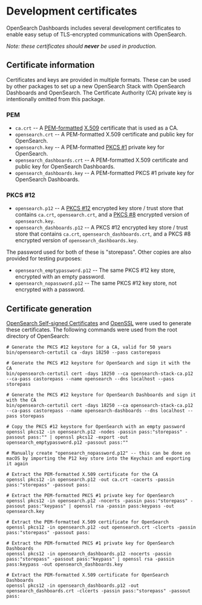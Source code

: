 # Development certificates

OpenSearch Dashboards includes several development certificates to enable easy setup of TLS-encrypted communications with OpenSearch.

_Note: these certificates should **never** be used in production._

## Certificate information

Certificates and keys are provided in multiple formats. These can be used by other packages to set up a new OpenSearch Stack with OpenSearch Dashboards and OpenSearch. The Certificate Authority (CA) private key is intentionally omitted from this package.

### PEM 

* `ca.crt` -- A [PEM-formatted](https://tools.ietf.org/html/rfc1421) [X.509](https://tools.ietf.org/html/rfc5280) certificate that is used as a CA.
* `opensearch.crt` -- A PEM-formatted X.509 certificate and public key for OpenSearch.
* `opensearch.key` -- A PEM-formatted [PKCS #1](https://tools.ietf.org/html/rfc8017) private key for OpenSearch.
* `opensearch_dashboards.crt` -- A PEM-formatted X.509 certificate and public key for OpenSearch Dashboards.
* `opensearch_dashboards.key` -- A PEM-formatted PKCS #1 private key for OpenSearch Dashboards.

### PKCS #12

* `opensearch.p12` -- A [PKCS #12](https://tools.ietf.org/html/rfc7292) encrypted key store / trust store that contains `ca.crt`, `opensearch.crt`, and a [PKCS #8](https://tools.ietf.org/html/rfc5208) encrypted version of `opensearch.key`.
* `opensearch_dashboards.p12` -- A PKCS #12 encrypted key store / trust store that contains `ca.crt`, `opensearch_dashboards.crt`, and a PKCS #8 encrypted version of `opensearch_dashboards.key`.

The password used for both of these is "storepass". Other copies are also provided for testing purposes:

* `opensearch_emptypassword.p12` -- The same PKCS #12 key store, encrypted with an empty password.
* `opensearch_nopassword.p12` -- The same PKCS #12 key store, not encrypted with a password.

## Certificate generation

[OpenSearch Self-signed Certificates](https://opensearch.org/docs/latest/security-plugin/configuration/generate-certificates/) and [OpenSSL](https://www.openssl.org/) were used to generate these certificates. The following commands were used from the root directory of OpenSearch:

```
# Generate the PKCS #12 keystore for a CA, valid for 50 years
bin/opensearch-certutil ca -days 18250 --pass castorepass

# Generate the PKCS #12 keystore for OpenSearch and sign it with the CA
bin/opensearch-certutil cert -days 18250 --ca opensearch-stack-ca.p12 --ca-pass castorepass --name opensearch --dns localhost --pass storepass

# Generate the PKCS #12 keystore for OpenSearch Dashboards and sign it with the CA
bin/opensearch-certutil cert -days 18250 --ca opensearch-stack-ca.p12 --ca-pass castorepass --name opensearch-dashboards --dns localhost --pass storepass

# Copy the PKCS #12 keystore for OpenSearch with an empty password
openssl pkcs12 -in opensearch.p12 -nodes -passin pass:"storepass" -passout pass:"" | openssl pkcs12 -export -out opensearch_emptypassword.p12 -passout pass:""

# Manually create "opensearch_nopassword.p12" -- this can be done on macOS by importing the P12 key store into the Keychain and exporting it again

# Extract the PEM-formatted X.509 certificate for the CA
openssl pkcs12 -in opensearch.p12 -out ca.crt -cacerts -passin pass:"storepass" -passout pass:

# Extract the PEM-formatted PKCS #1 private key for OpenSearch
openssl pkcs12 -in opensearch.p12 -nocerts -passin pass:"storepass" -passout pass:"keypass" | openssl rsa -passin pass:keypass -out opensearch.key

# Extract the PEM-formatted X.509 certificate for OpenSearch
openssl pkcs12 -in opensearch.p12 -out opensearch.crt -clcerts -passin pass:"storepass" -passout pass:

# Extract the PEM-formatted PKCS #1 private key for OpenSearch Dashboards
openssl pkcs12 -in opensearch_dashboards.p12 -nocerts -passin pass:"storepass" -passout pass:"keypass" | openssl rsa -passin pass:keypass -out opensearch_dashboards.key

# Extract the PEM-formatted X.509 certificate for OpenSearch Dashboards
openssl pkcs12 -in opensearch_dashboards.p12 -out opensearch_dashboards.crt -clcerts -passin pass:"storepass" -passout pass:
```
